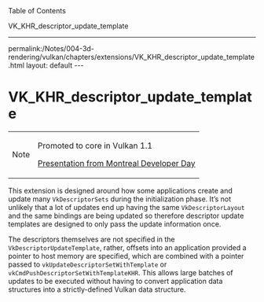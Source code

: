 <div id="toc" class="toc">
<div id="toctitle">Table of Contents</div>
<ul class="sectlevel0">
<li><a href="#VK_KHR_descriptor_update_template">VK_KHR_descriptor_update_template</a></li>
</ul>
</div>
<hr>
<div class="paragraph">
<p>permalink:/Notes/004-3d-rendering/vulkan/chapters/extensions/VK_KHR_descriptor_update_template.html
layout: default
---</p>
</div>
<h1 id="VK_KHR_descriptor_update_template" class="sect0">VK_KHR_descriptor_update_template</h1>
<div class="admonitionblock note">
<table>
<tr>
<td class="icon">
<div class="title">Note</div>
</td>
<td class="content">
<div class="paragraph">
<p>Promoted to core in Vulkan 1.1</p>
</div>
<div class="paragraph">
<p><a href="https://www.khronos.org/assets/uploads/developers/library/2018-vulkan-devday/11-DescriptorUpdateTemplates.pdf">Presentation from Montreal Developer Day</a></p>
</div>
</td>
</tr>
</table>
</div>
<div class="paragraph">
<p>This extension is designed around how some applications create and update many <code>VkDescriptorSets</code> during the initialization phase. It&#8217;s not unlikely that a lot of updates end up having the same <code>VkDescriptorLayout</code> and the same bindings are being updated so therefore descriptor update templates are designed to only pass the update information once.</p>
</div>
<div class="paragraph">
<p>The descriptors themselves are not specified in the <code>VkDescriptorUpdateTemplate</code>, rather, offsets into an application provided a pointer to host memory are specified, which are combined with a pointer passed to <code>vkUpdateDescriptorSetWithTemplate</code> or <code>vkCmdPushDescriptorSetWithTemplateKHR</code>. This allows large batches of updates to be executed without having to convert application data structures into a strictly-defined Vulkan data structure.</p>
</div>